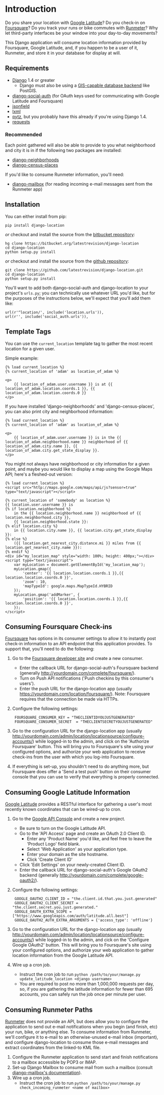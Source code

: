 Introduction
============

Do you share your location with [Google Latitude](http://latitude.google.com/)?  Do you check-in on [Foursquare](http://foursquare.com/)?  Do you track your runs or bike commutes with [Runmeter](http://www.abvio.com/runmeter/)?  Why let third-party interfaces be your window into your day-to-day movements?

This Django application will consume location information provided by Foursquare, Google Latitude, and, if you happen to be a user of it, Runmeter, and store it in your database for display at will.

Requirements
------------

* [Django](http://djangoproject.com/) 1.4 or greater
    * Django must also be using a [GIS-capable database backend](https://docs.djangoproject.com/en/dev/ref/contrib/gis/db-api/#spatial-backends) like PostGIS.
* [django-social-auth](https://github.com/omab/django-social-auth/) (for OAuth keys used for communicating with Google Latitude and Foursquare)
* [jsonfield](https://github.com/bradjasper/django-jsonfield/)
* [lxml](http://lxml.de/)
* [pytz](http://pytz.sourceforge.net/), but you probably have this already if you're using Django 1.4.
* [requests](http://docs.python-requests.org/)

### Recommended

Each point gathered will also be able to provide to you what neighborhood and city it is in if the following two packages are installed:

* [django-neighborhoods](http://bitbucket.org/latestrevision/django-neighborhoods/)
* [django-census-places](http://bitbucket.org/latestrevision/django-census-places/)

If you'd like to consume Runmeter information, you'll need:

* [django-mailbox](http://bitbucket.org/latestrevision/django-mailbox/) (for reading incoming e-mail messages sent from the Runmeter app)

Installation
------------

You can either install from pip:

    pip install django-location

*or* checkout and install the source from the [bitbucket repository](https://bitbucket.org/latestrevision/django-location):

    hg clone https://bitbucket.org/latestrevision/django-location
    cd django-location
    python setup.py install

*or* checkout and install the source from the [github repository](https://github.com/latestrevision/django-location):

    git clone https://github.com/latestrevision/django-location.git
    cd django-location
    python setup.py install

You'll want to add both django-social-auth and django-location to your project's `urls.py`; you can technically use whatever URL you'd like, but for the purposes of the instructions below, we'll expect that you'll add them like:

    url(r'^location/', include('location.urls')),
    url(r'', include('social_auth.urls')),

Template Tags
-------------

You can use the `current_location` template tag to gather the most recent location for a given user.  

Simple example:

    {% load current_location %}
    {% current_location of 'adam' as location_of_adam %}

    <p>
        {{ location_of_adam.user.username }} is at {{ location_of_adam.location.coords.1 }}, {{ location_of_adam.location.coords.0 }}
    </p>

If you have installed 'django-neighborhoods' and 'django-census-places', you can also print city and neighborhood information:

    {% load current_location %}
    {% current_location of 'adam' as location_of_adam %}

    <p>
        {{ location_of_adam.user.username }} is in the {{ location_of_adam.neighborhood.name }} neighborhood of {{ location_of_adam.city.name }}, {{ location_of_adam.city.get_state_display }}.
    </p>

You might not always have neighborhood or city information for a given point, and maybe you would like to display a map using the Google Maps API; here's a fleshed-out version:

    {% load current_location %}
    <script src="http://maps.google.com/maps/api/js?sensor=true" type="text/javascript"></script>

    {% current_location of 'somebody' as location %}
    {{ location.user.username }} is
    {% if location.neighborhood %}
        in the {{ location.neighborhood.name }} neighborhood of {{ location.neighborhood.city }},
        {{ location.neighborhood.state }}:
    {% elif location.city %}
        in {{ location.city.name }}, {{ location.city.get_state_display }}:
    {% else %}
        ({{ location.get_nearest_city.distance.mi }} miles from {{ location.get_nearest_city.name }}):
    {% endif %}
    <div id="my_location_map" style="width: 100%; height: 400px;"></div>
    <script type="text/javascript">
        var myLocation = document.getElementById('my_location_map');
        myLocation.gmap({
            'center': '{{ location.location.coords.1 }},{{ location.location.coords.0 }}',
            'zoom': 10,
            'mapTypeId': google.maps.MapTypeId.HYBRID
        });
        myLocation.gmap('addMarker', {
            'position': '{{ location.location.coords.1 }},{{ location.location.coords.0 }}',
        });
    </script>

Consuming Foursquare Check-ins
------------------------------

[Foursquare](http://foursquare.com/) has options in its consumer settings to allow it to instantly post check-in information to an API endpoint that this application provides.
To support that, you'll need to do the following:

1. Go to the [Foursquare developer site](http://developer.foursquare.com/) and create a new consumer.
    * Enter the callback URL for django-social-auth's Foursquare backend (generally http://yourdomain.com/complete/foursquare/).
    * Turn on Push API notifications ('Push checkins by this consumer's users').
    * Enter the push URL for the django-location app (usually https://yourdomain.com/location/foursquare/).  Note: Foursquare requires that the connection be made via HTTPs.
2. Configure the following settings:

        FOURSQUARE_CONSUMER_KEY = "THECLIENTIDYOUJUSTGENERATED"
        FOURSQUARE_CONSUMER_SECRET  = "THECLIENTSECRETYOUJUSTGENERATED"

3. Go to the configuration URL for the django-location app (usually http://yourdomain.com/admin/location/locationsource/configure-accounts/) while logged-in to the admin, and click on the 'Authorize Foursquare' button.  This will bring you to Foursquare's site using your configured options, and authorize your web application to receive check-ins from the user with which you log-into Foursquare.
3. If everything is set-up, you shouldn't need to do anything more, but Foursquare does offer a 'Send a test push' button on their consumer console that you can use to verify that everything is properly connected.

Consuming Google Latitude Information
-------------------------------------

[Google Latitude](http://latitude.google.com/) provides a RESTful interface for gathering a user's most recently known coordinates that can be wired-up to cron.

1. Go to the [Google API Console](https://code.google.com/apis/console/) and create a new project.
    * Be sure to turn on the Google Latitude API.
    * Go to the 'API Access' page and create an OAuth 2.0 Client ID.
        * Enter any 'Product Name' you'd like, and feel free to leave the 'Product Logo' field blank.
        * Select 'Web Application' as your application type.
        * Enter your domain as the site hostname.
        * Click 'Create Client ID'
    * Click 'Edit Settings' on your newly-created Client ID.
    * Enter the callback URL for django-social-auth's Google OAuth2 backend (generally http://yourdomain.com/complete/google-oauth2/).
2. Configure the following settings:

        GOOGLE_OAUTH2_CLIENT_ID = "the.client.id.that.you.just.generated"
        GOOGLE_OAUTH2_CLIENT_SECRET = "the.client.secret.you.just.generated."
        GOOGLE_OAUTH_EXTRA_SCOPE = ["https://www.googleapis.com/auth/latitude.all.best"]
        GOOGLE_OAUTH2_AUTH_EXTRA_ARGUMENTS = {'access_type': 'offline'}

3. Go to the configuration URL for the django-location app (usually http://yourdomain.com/admin/location/locationsource/configure-accounts/) while logged-in to the admin, and cick on the 'Configure Google OAuth2' button.  This will bring you to Foursquare's site using your configured options, and authorize your web application to gather location information from the Google Latitude API.
4. Wire up a cron job.
    * Instruct the cron job to run `python /path/to/your/manage.py update_latitude_location <django username>`
    * You are required to post no more than 1,000,000 requests per day, so, if you are gathering the latitude information for fewer than 695 accounts, you can safely run the job once per minute per user.

Consuming Runmeter Paths
------------------------

[Runmeter](http://www.abvio.com/runmeter/) does not provide an API, but does allow you to configure the application to send out e-mail notifications when you begin (and finish, etc) your run, bike, or anything else.  To consume information from Runmeter, we'll configure it to e-mail to an otherwise-unused e-mail inbox (important), and configure django-location to consume those e-mail messages and extract coordinates from the linked-to KML file.

1. Configure the Runmeter application to send start and finish notifications to a mailbox accessible by POP3 or IMAP.
2. Set-up Django Mailbox to consume mail from such a mailbox (consult [django-mailbox's documentation](http://bitbucket.org/latestrevision/django-mailbox/)).
3. Wire up a cron job.
    * Instruct the cron job to run `python /path/to/your/manage.py check_incoming_runmeter <name of mailbox>`

